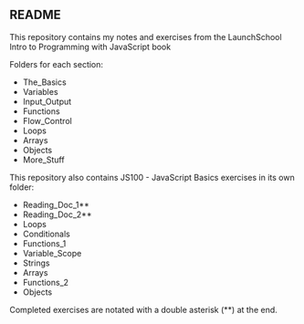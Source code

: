## README ##

This repository contains my notes and exercises from the LaunchSchool Intro to Programming with JavaScript book

Folders for each section:
- The_Basics
- Variables
- Input_Output
- Functions
- Flow_Control
- Loops
- Arrays
- Objects
- More_Stuff

This repository also contains JS100 - JavaScript Basics exercises in its own folder:
- Reading_Doc_1**
- Reading_Doc_2**
- Loops
- Conditionals
- Functions_1
- Variable_Scope
- Strings
- Arrays
- Functions_2
- Objects

Completed exercises are notated with a double asterisk (**) at the end.
